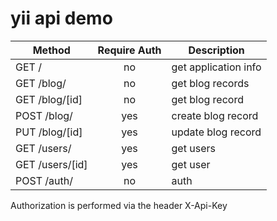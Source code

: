 # yii api demo

| Method           | Require Auth  | Description          |
| ---------------  |:-------------:| ---------------------|
| GET  /           | no            | get application info |
| GET  /blog/      | no            | get blog records     |
| GET  /blog/[id]  | no            | get blog record      |
| POST /blog/      | yes           | create blog record   |
| PUT  /blog/[id]  | yes           | update blog record   |
| GET  /users/     | yes           |  get users           |
| GET  /users/[id] | yes           |  get user            |
| POST /auth/      | no            |  auth                |


Authorization is performed via the header X-Api-Key

